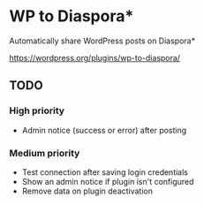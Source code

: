 WP to Diaspora*
=====================

Automatically share WordPress posts on Diaspora*

https://wordpress.org/plugins/wp-to-diaspora/


## TODO
### High priority
- Admin notice (success or error) after posting

### Medium priority
- Test connection after saving login credentials
- Show an admin notice if plugin isn't configured
- Remove data on plugin deactivation